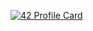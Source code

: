 [![42 Profile Card](https://1337-readme.vercel.app/api/profile?cursus=42cursus&login=wben-sai)](https://github.com/mohouyizme/1337-readme)
